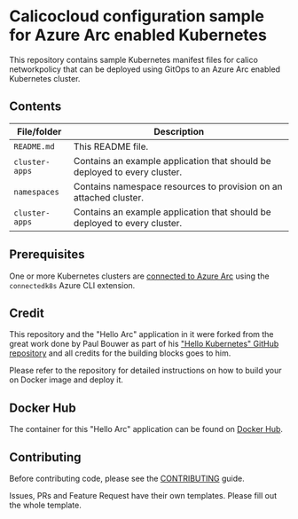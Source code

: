 # Calicocloud configuration sample for Azure Arc enabled Kubernetes 

This repository contains sample Kubernetes manifest files for calico networkpolicy that can be deployed using GitOps to an Azure Arc enabled Kubernetes cluster.

## Contents

| File/folder       | Description                                |
|-------------------|--------------------------------------------|
| `README.md`       | This README file. |
| `cluster-apps`    | Contains an example application that should be deployed to every cluster. |
| `namespaces`    | Contains namespace resources to provision on an attached cluster. |
| `cluster-apps`    | Contains an example application that should be deployed to every cluster. |


## Prerequisites

One or more Kubernetes clusters are [connected to Azure Arc](https://docs.microsoft.com/en-in/azure/azure-arc/kubernetes/connect-cluster) using the `connectedk8s` Azure CLI extension.


## Credit

This repository and the "Hello Arc" application in it were forked from the great work done by Paul Bouwer as part of his ["Hello Kubernetes" GitHub repository](https://github.com/paulbouwer/hello-kubernetes) and all credits for the building blocks goes to him. 

Please refer to the repository for detailed instructions on how to build your on Docker image and deploy it. 

## Docker Hub

The container for this "Hello Arc" application can be found on [Docker Hub](https://hub.docker.com/r/liorkamrat/hello-arc). 

## Contributing

Before contributing code, please see the [CONTRIBUTING](CONTRIBUTING.md) guide.

Issues, PRs and Feature Request have their own templates. Please fill out the whole template.
